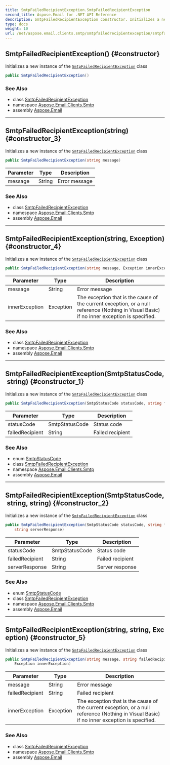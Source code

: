 ```yaml
---
title: SmtpFailedRecipientException.SmtpFailedRecipientException
second_title: Aspose.Email for .NET API Reference
description: SmtpFailedRecipientException constructor. Initializes a new instance of the SmtpFailedRecipientException class
type: docs
weight: 10
url: /net/aspose.email.clients.smtp/smtpfailedrecipientexception/smtpfailedrecipientexception/
---
```

## SmtpFailedRecipientException() {#constructor}

Initializes a new instance of the [`SmtpFailedRecipientException`](../) class

```csharp
public SmtpFailedRecipientException()
```

### See Also

* class [SmtpFailedRecipientException](../)
* namespace [Aspose.Email.Clients.Smtp](../../smtpfailedrecipientexception/)
* assembly [Aspose.Email](../../../)

---

## SmtpFailedRecipientException(string) {#constructor_3}

Initializes a new instance of the [`SmtpFailedRecipientException`](../) class

```csharp
public SmtpFailedRecipientException(string message)
```

| Parameter | Type | Description |
| --- | --- | --- |
| message | String | Error message |

### See Also

* class [SmtpFailedRecipientException](../)
* namespace [Aspose.Email.Clients.Smtp](../../smtpfailedrecipientexception/)
* assembly [Aspose.Email](../../../)

---

## SmtpFailedRecipientException(string, Exception) {#constructor_4}

Initializes a new instance of the [`SmtpFailedRecipientException`](../) class

```csharp
public SmtpFailedRecipientException(string message, Exception innerException)
```

| Parameter | Type | Description |
| --- | --- | --- |
| message | String | Error message |
| innerException | Exception | The exception that is the cause of the current exception, or a null reference (Nothing in Visual Basic) if no inner exception is specified. |

### See Also

* class [SmtpFailedRecipientException](../)
* namespace [Aspose.Email.Clients.Smtp](../../smtpfailedrecipientexception/)
* assembly [Aspose.Email](../../../)

---

## SmtpFailedRecipientException(SmtpStatusCode, string) {#constructor_1}

Initializes a new instance of the [`SmtpFailedRecipientException`](../) class

```csharp
public SmtpFailedRecipientException(SmtpStatusCode statusCode, string failedRecipient)
```

| Parameter | Type | Description |
| --- | --- | --- |
| statusCode | SmtpStatusCode | Status code |
| failedRecipient | String | Failed recipient |

### See Also

* enum [SmtpStatusCode](../../smtpstatuscode/)
* class [SmtpFailedRecipientException](../)
* namespace [Aspose.Email.Clients.Smtp](../../smtpfailedrecipientexception/)
* assembly [Aspose.Email](../../../)

---

## SmtpFailedRecipientException(SmtpStatusCode, string, string) {#constructor_2}

Initializes a new instance of the [`SmtpFailedRecipientException`](../) class

```csharp
public SmtpFailedRecipientException(SmtpStatusCode statusCode, string failedRecipient, 
    string serverResponse)
```

| Parameter | Type | Description |
| --- | --- | --- |
| statusCode | SmtpStatusCode | Status code |
| failedRecipient | String | Failed recipient |
| serverResponse | String | Server response |

### See Also

* enum [SmtpStatusCode](../../smtpstatuscode/)
* class [SmtpFailedRecipientException](../)
* namespace [Aspose.Email.Clients.Smtp](../../smtpfailedrecipientexception/)
* assembly [Aspose.Email](../../../)

---

## SmtpFailedRecipientException(string, string, Exception) {#constructor_5}

Initializes a new instance of the [`SmtpFailedRecipientException`](../) class

```csharp
public SmtpFailedRecipientException(string message, string failedRecipient, 
    Exception innerException)
```

| Parameter | Type | Description |
| --- | --- | --- |
| message | String | Error message |
| failedRecipient | String | Failed recipient |
| innerException | Exception | The exception that is the cause of the current exception, or a null reference (Nothing in Visual Basic) if no inner exception is specified. |

### See Also

* class [SmtpFailedRecipientException](../)
* namespace [Aspose.Email.Clients.Smtp](../../smtpfailedrecipientexception/)
* assembly [Aspose.Email](../../../)


